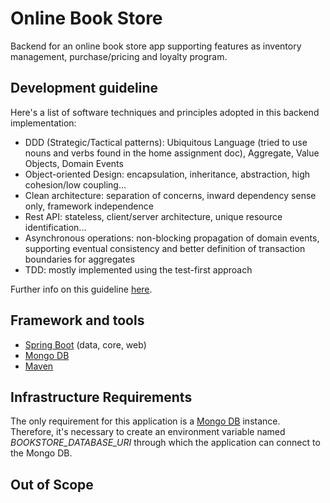 # Online Book Store

Backend for an online book store app supporting features as inventory management, purchase/pricing and loyalty program.

## Development guideline

Here's a list of software techniques and principles adopted in this backend implementation:
- DDD (Strategic/Tactical patterns): Ubiquitous Language (tried to use nouns and verbs found in the home assignment doc), Aggregate, Value Objects, Domain Events
- Object-oriented Design: encapsulation, inheritance, abstraction, high cohesion/low coupling...
- Clean architecture: separation of concerns, inward dependency sense only, framework independence
- Rest API: stateless, client/server architecture, unique resource identification...
- Asynchronous operations: non-blocking propagation of domain events, supporting eventual consistency and better definition of transaction boundaries for aggregates
- TDD: mostly implemented using the test-first approach

Further info on this guideline [here](https://github.com/danilo-ambrosio/bookstore/blob/master/worklog.md).

## Framework and tools
- [Spring Boot](https://spring.io/projects/spring-boot/) (data, core, web)
- [Mongo DB](https://www.mongodb.com/)
- [Maven](https://maven.apache.org) 

## Infrastructure Requirements

The only requirement for this application is a [Mongo DB](https://www.mongodb.com/) instance. Therefore, it's necessary to create an environment variable named *BOOKSTORE_DATABASE_URI* through which the application can connect to the Mongo DB.

## Out of Scope
